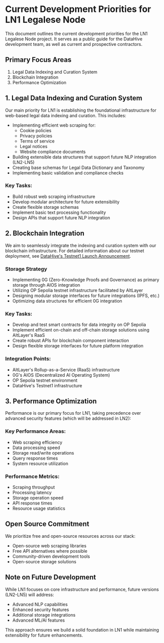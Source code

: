# Current Development Priorities for LN1 Legalese Node

This document outlines the current development priorities for the LN1 Legalese Node project. It serves as a public guide for the DataHive development team, as well as current and prospective contractors.


## Primary Focus Areas

1. Legal Data Indexing and Curation System
2. Blockchain Integration
3. Performance Optimization

## 1. Legal Data Indexing and Curation System

Our main priority for LN1 is establishing the foundational infrastructure for web-based legal data indexing and curation. This includes:

- Implementing efficient web scraping for:
  - Cookie policies
  - Privacy policies
  - Terms of service
  - Legal notices
  - Website compliance documents
- Building extensible data structures that support future NLP integration (LN2-LN5)
- Creating base schemas for Legal Data Dictionary and Taxonomy
- Implementing basic validation and compliance checks

### Key Tasks:
- Build robust web scraping infrastructure
- Develop modular architecture for future extensibility
- Create flexible storage schemas
- Implement basic text processing functionality
- Design APIs that support future NLP integration

## 2. Blockchain Integration

We aim to seamlessly integrate the indexing and curation system with our blockchain infrastructure. For detailed information about our testnet deployment, see [DataHive's Testnet1 Launch Announcement](https://www.datahive.network/post/datahive-launches-testnet1-on-op-sepolia-facilitated-by-altlayer-advancing-integration-with-0g-aios).

### Storage Strategy
- Implementing 0G (Zero-Knowledge Proofs and Governance) as primary storage through AIOS integration
- Utilizing OP Sepolia testnet infrastructure facilitated by AltLayer
- Designing modular storage interfaces for future integrations (IPFS, etc.)
- Optimizing data structures for efficient 0G integration

### Key Tasks:
- Develop and test smart contracts for data integrity on OP Sepolia
- Implement efficient on-chain and off-chain storage solutions using AltLayer's RaaS
- Create robust APIs for blockchain component interaction
- Design flexible storage interfaces for future platform integration

### Integration Points:
- AltLayer's Rollup-as-a-Service (RaaS) infrastructure
- 0G's AIOS (Decentralized AI Operating System)
- OP Sepolia testnet environment
- DataHive's Testnet1 infrastructure

## 3. Performance Optimization

Performance is our primary focus for LN1, taking precedence over advanced security features (which will be addressed in LN2):

### Key Performance Areas:
- Web scraping efficiency
- Data processing speed
- Storage read/write operations
- Query response times
- System resource utilization

### Performance Metrics:
- Scraping throughput
- Processing latency
- Storage operation speed
- API response times
- Resource usage statistics

## Open Source Commitment

We prioritize free and open-source resources across our stack:
- Open-source web scraping libraries
- Free API alternatives where possible
- Community-driven development tools
- Open-source storage solutions

## Note on Future Development

While LN1 focuses on core infrastructure and performance, future versions (LN2-LN5) will address:
- Advanced NLP capabilities
- Enhanced security features
- Additional storage integrations
- Advanced ML/AI features

This approach ensures we build a solid foundation in LN1 while maintaining extensibility for future enhancements.